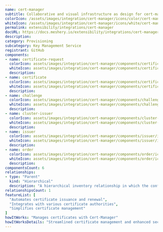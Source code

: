 ```yaml
---
name: cert-manager
subtitle: Collaborative and visual infrastructure as design for cert-manager
colorIcon: /assets/images/integration/cert-manager/icons/color/cert-manager-color.svg
whiteIcon: /assets/images/integration/cert-manager/icons/white/cert-manager-white.svg
permalink: extensibility/integrations/cert-manager
docURL: https://docs.meshery.io/extensibility/integrations/cert-manager
description: 
category: Provisioning
subcategory: Key Management Service
registrant: GitHub
components: 
- name: certificate-request
  colorIcon: assets/images/integration/cert-manager/components/certificate-request/icons/color/certificate-request-color.svg
  whiteIcon: assets/images/integration/cert-manager/components/certificate-request/icons/white/certificate-request-white.svg
  description: 
- name: certificate
  colorIcon: assets/images/integration/cert-manager/components/certificate/icons/color/certificate-color.svg
  whiteIcon: assets/images/integration/cert-manager/components/certificate/icons/white/certificate-white.svg
  description: 
- name: challenge
  colorIcon: assets/images/integration/cert-manager/components/challenge/icons/color/challenge-color.svg
  whiteIcon: assets/images/integration/cert-manager/components/challenge/icons/white/challenge-white.svg
  description: 
- name: cluster-issuer
  colorIcon: assets/images/integration/cert-manager/components/cluster-issuer/icons/color/cluster-issuer-color.svg
  whiteIcon: assets/images/integration/cert-manager/components/cluster-issuer/icons/white/cluster-issuer-white.svg
  description: 
- name: issuer
  colorIcon: assets/images/integration/cert-manager/components/issuer/icons/color/issuer-color.svg
  whiteIcon: assets/images/integration/cert-manager/components/issuer/icons/white/issuer-white.svg
  description: 
- name: order
  colorIcon: assets/images/integration/cert-manager/components/order/icons/color/order-color.svg
  whiteIcon: assets/images/integration/cert-manager/components/order/icons/white/order-white.svg
  description: 
componentsCount: 6
relationships: 
- type: "Parent"
  kind: "Hierarchical"
  description: "A hierarchical inventory relationship in which the configuration of (parent) component is patched with the configuration of other (child) component. E.g Secret->Pod, ConfigMaps->Deployment, etc..."
relationshipsCount: 1
featureList: [
  "Automates certificate issuance and renewal",
  "Integrates with various certificate authorities",
  "Simplifies certificate management"
]
howItWorks: "Manages certificates with Cert-Manager"
howItWorksDetails: "Streamlined certificate management and enhanced security in Kubernetes"
---
```

